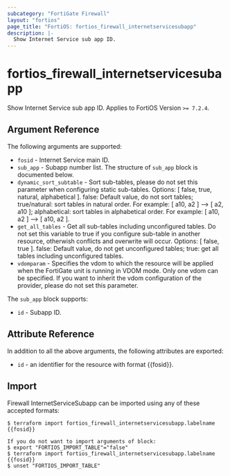 ```yaml
---
subcategory: "FortiGate Firewall"
layout: "fortios"
page_title: "FortiOS: fortios_firewall_internetservicesubapp"
description: |-
  Show Internet Service sub app ID.
---
```


# fortios_firewall_internetservicesubapp
Show Internet Service sub app ID. Applies to FortiOS Version `>= 7.2.4`.

## Argument Reference

The following arguments are supported:

* `fosid` - Internet Service main ID.
* `sub_app` - Subapp number list. The structure of `sub_app` block is documented below.
* `dynamic_sort_subtable` - Sort sub-tables, please do not set this parameter when configuring static sub-tables. Options: [ false, true, natural, alphabetical ]. false: Default value, do not sort tables; true/natural: sort tables in natural order. For example: [ a10, a2 ] --> [ a2, a10 ]; alphabetical: sort tables in alphabetical order. For example: [ a10, a2 ] --> [ a10, a2 ].
* `get_all_tables` - Get all sub-tables including unconfigured tables. Do not set this variable to true if you configure sub-table in another resource, otherwish conflicts and overwrite will occur. Options: [ false, true ]. false: Default value, do not get unconfigured tables; true: get all tables including unconfigured tables. 
* `vdomparam` - Specifies the vdom to which the resource will be applied when the FortiGate unit is running in VDOM mode. Only one vdom can be specified. If you want to inherit the vdom configuration of the provider, please do not set this parameter.

The `sub_app` block supports:

* `id` - Subapp ID.


## Attribute Reference

In addition to all the above arguments, the following attributes are exported:
* `id` - an identifier for the resource with format {{fosid}}.

## Import

Firewall InternetServiceSubapp can be imported using any of these accepted formats:
```
$ terraform import fortios_firewall_internetservicesubapp.labelname {{fosid}}

If you do not want to import arguments of block:
$ export "FORTIOS_IMPORT_TABLE"="false"
$ terraform import fortios_firewall_internetservicesubapp.labelname {{fosid}}
$ unset "FORTIOS_IMPORT_TABLE"
```
